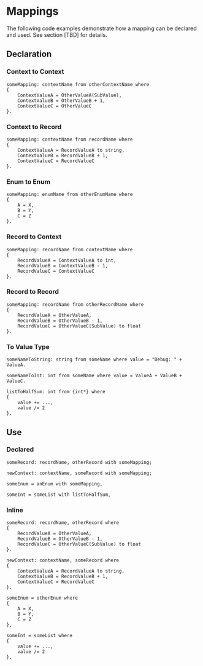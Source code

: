 # Mappings

The following code examples demonstrate how a mapping can be declared and used. See section \[TBD] for details.

## Declaration

### Context to Context

```
someMapping: contextName from otherContextName where
{
    ContextValueA = OtherValueA(SubValue),
    ContextValueB = OtherValueB + 1,
    ContextValueC = OtherValueC
}.
```

### Context to Record

```
someMapping: contextName from recordName where
{
    ContextValueA = RecordValueA to string,
    ContextValueB = RecordValueB + 1,
    ContextValueC = RecordValueC
}.
```

### Enum to Enum

```
someMapping: enumName from otherEnumName where
{
    A = X,
    B = Y, 
    C = Z
}.
```

### Record to Context

```
someMapping: recordName from contextName where
{
    RecordValueA = ContextValueA to int,
    RecordValueB = ContextValueB - 1,
    RecordValueC = ContextValueC
}.
```

### Record to Record

```
someMapping: recordName from otherRecordName where
{
    RecordValueA = OtherValueA,
    RecordValueB = OtherValueB - 1,
    RecordValueC = OtherValueC(SubValue) to float
}.
```

### To Value Type

```
someNameToString: string from someName where value = "Debug: " + ValueA.
```

```
someNameToInt: int from someName where value = ValueA + ValueB + ValueC.
```

```
listToHalfSum: int from {int*} where 
{
    value += ...,
    value /= 2
}.
```

## Use

### Declared

```
someRecord: recordName, otherRecord with someMapping;
```

```
newContext: contextName, someRecord with someMapping;
```

```
someEnum = anEnum with someMapping,
```

```
someInt = someList with listToHalfSum,
```

### Inline

```
someRecord: recordName, otherRecord where
{
    RecordValueA = OtherValueA,
    RecordValueB = OtherValueB - 1,
    RecordValueC = OtherValueC(SubValue) to float
}.
```

```
newContext: contextName, someRecord where
{
    ContextValueA = RecordValueA to string,
    ContextValueB = RecordValueB + 1,
    ContextValueC = RecordValueC
}.
```

```
someEnum = otherEnum where
{
    A = X,
    B = Y, 
    C = Z
},
```

```
someInt = someList where 
{
    value += ...,
    value /= 2
},
```
